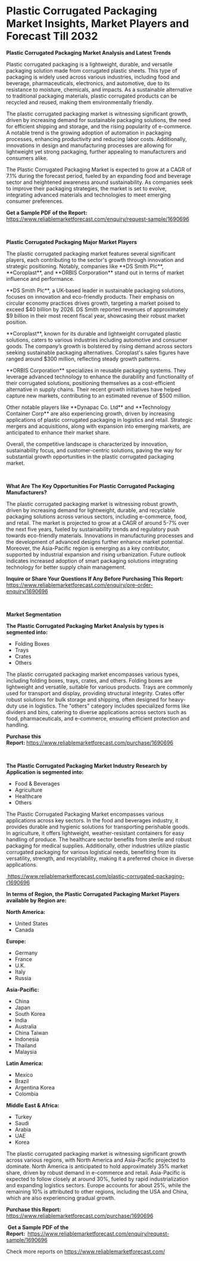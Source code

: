 <p><h1>Plastic Corrugated Packaging Market Insights, Market Players and Forecast Till 2032</h1></p><p><strong>Plastic Corrugated Packaging Market Analysis and Latest Trends</strong></p>
<p><p>Plastic corrugated packaging is a lightweight, durable, and versatile packaging solution made from corrugated plastic sheets. This type of packaging is widely used across various industries, including food and beverage, pharmaceuticals, electronics, and automotive, due to its resistance to moisture, chemicals, and impacts. As a sustainable alternative to traditional packaging materials, plastic corrugated products can be recycled and reused, making them environmentally friendly.</p><p>The plastic corrugated packaging market is witnessing significant growth, driven by increasing demand for sustainable packaging solutions, the need for efficient shipping and storage, and the rising popularity of e-commerce. A notable trend is the growing adoption of automation in packaging processes, enhancing productivity and reducing labor costs. Additionally, innovations in design and manufacturing processes are allowing for lightweight yet strong packaging, further appealing to manufacturers and consumers alike. </p><p>The Plastic Corrugated Packaging Market is expected to grow at a CAGR of 7.1% during the forecast period, fueled by an expanding food and beverage sector and heightened awareness around sustainability. As companies seek to improve their packaging strategies, the market is set to evolve, integrating advanced materials and technologies to meet emerging consumer preferences.</p></p>
<p><strong>Get a Sample PDF of the Report:&nbsp;</strong> <a href="https://www.reliablemarketforecast.com/enquiry/request-sample/1690696?utm_campaign=3078&utm_medium=2&utm_source=Github&utm_content=ia&utm_term=26032025&utm_id=plastic-corrugated-packaging">https://www.reliablemarketforecast.com/enquiry/request-sample/1690696</a></p>
<p>&nbsp;</p>
<p><strong>Plastic Corrugated Packaging Major Market Players</strong></p>
<p><p>The plastic corrugated packaging market features several significant players, each contributing to the sector's growth through innovation and strategic positioning. Notably, companies like **DS Smith Plc**, **Coroplast**, and **ORBIS Corporation** stand out in terms of market influence and performance.</p><p>**DS Smith Plc**, a UK-based leader in sustainable packaging solutions, focuses on innovation and eco-friendly products. Their emphasis on circular economy practices drives growth, targeting a market poised to exceed $40 billion by 2026. DS Smith reported revenues of approximately $9 billion in their most recent fiscal year, showcasing their robust market position.</p><p>**Coroplast**, known for its durable and lightweight corrugated plastic solutions, caters to various industries including automotive and consumer goods. The company’s growth is bolstered by rising demand across sectors seeking sustainable packaging alternatives. Coroplast's sales figures have ranged around $300 million, reflecting steady growth patterns.</p><p>**ORBIS Corporation** specializes in reusable packaging systems. They leverage advanced technology to enhance the durability and functionality of their corrugated solutions, positioning themselves as a cost-efficient alternative in supply chains. Their recent growth initiatives have helped capture new markets, contributing to an estimated revenue of $500 million.</p><p>Other notable players like **Dynapac Co. Ltd** and **Technology Container Corp** are also experiencing growth, driven by increasing applications of plastic corrugated packaging in logistics and retail. Strategic mergers and acquisitions, along with expansion into emerging markets, are anticipated to enhance their market share.</p><p>Overall, the competitive landscape is characterized by innovation, sustainability focus, and customer-centric solutions, paving the way for substantial growth opportunities in the plastic corrugated packaging market.</p></p>
<p>&nbsp;</p>
<p><strong>What Are The Key Opportunities For Plastic Corrugated Packaging Manufacturers?</strong></p>
<p><p>The plastic corrugated packaging market is witnessing robust growth, driven by increasing demand for lightweight, durable, and recyclable packaging solutions across various sectors, including e-commerce, food, and retail. The market is projected to grow at a CAGR of around 5-7% over the next five years, fueled by sustainability trends and regulatory push towards eco-friendly materials. Innovations in manufacturing processes and the development of advanced designs further enhance market potential. Moreover, the Asia-Pacific region is emerging as a key contributor, supported by industrial expansion and rising urbanization. Future outlook indicates increased adoption of smart packaging solutions integrating technology for better supply chain management.</p></p>
<p><strong>Inquire or Share Your Questions If Any Before Purchasing This Report:</strong> <a href="https://www.reliablemarketforecast.com/enquiry/pre-order-enquiry/1690696?utm_campaign=3078&utm_medium=2&utm_source=Github&utm_content=ia&utm_term=26032025&utm_id=plastic-corrugated-packaging">https://www.reliablemarketforecast.com/enquiry/pre-order-enquiry/1690696</a></p>
<p>&nbsp;</p>
<p><strong>Market Segmentation</strong></p>
<p><strong>The Plastic Corrugated Packaging Market Analysis by types is segmented into:</strong></p>
<p><ul><li>Folding Boxes</li><li>Trays</li><li>Crates</li><li>Others</li></ul></p>
<p><p>The plastic corrugated packaging market encompasses various types, including folding boxes, trays, crates, and others. Folding boxes are lightweight and versatile, suitable for various products. Trays are commonly used for transport and display, providing structural integrity. Crates offer robust solutions for bulk storage and shipping, often designed for heavy-duty use in logistics. The "others" category includes specialized forms like dividers and bins, catering to diverse applications across sectors such as food, pharmaceuticals, and e-commerce, ensuring efficient protection and handling.</p></p>
<p><strong>Purchase this Report:&nbsp;</strong><a href="https://www.reliablemarketforecast.com/purchase/1690696?utm_campaign=3078&utm_medium=2&utm_source=Github&utm_content=ia&utm_term=26032025&utm_id=plastic-corrugated-packaging">https://www.reliablemarketforecast.com/purchase/1690696</a></p>
<p>&nbsp;</p>
<p><strong>The Plastic Corrugated Packaging Market Industry Research by Application is segmented into:</strong></p>
<p><ul><li>Food & Beverages</li><li>Agriculture</li><li>Healthcare</li><li>Others</li></ul></p>
<p><p>The Plastic Corrugated Packaging Market encompasses various applications across key sectors. In the food and beverages industry, it provides durable and hygienic solutions for transporting perishable goods. In agriculture, it offers lightweight, weather-resistant containers for easy handling of produce. The healthcare sector benefits from sterile and robust packaging for medical supplies. Additionally, other industries utilize plastic corrugated packaging for various logistical needs, benefiting from its versatility, strength, and recyclability, making it a preferred choice in diverse applications.</p></p>
<p><a href="https://www.reliablemarketforecast.com/plastic-corrugated-packaging-r1690696?utm_campaign=3078&utm_medium=2&utm_source=Github&utm_content=ia&utm_term=26032025&utm_id=plastic-corrugated-packaging">&nbsp;https://www.reliablemarketforecast.com/plastic-corrugated-packaging-r1690696</a></p>
<p><strong>In terms of Region, the Plastic Corrugated Packaging Market Players available by Region are:</strong></p>
<p>
    <p> <strong> North America: </strong>
        <ul>
            <li>United States</li>
            <li>Canada</li>
        </ul>
        </p> 
    <p> <strong> Europe: </strong>
        <ul>
            <li>Germany</li>
            <li>France</li>
            <li>U.K.</li>
            <li>Italy</li>
            <li>Russia</li>
        </ul>
        </p> 
    <p> <strong> Asia-Pacific: </strong>
        <ul>
            <li>China</li>
            <li>Japan</li>
            <li>South Korea</li>
            <li>India</li>
            <li>Australia</li>
            <li>China Taiwan</li>
            <li>Indonesia</li>
            <li>Thailand</li>
            <li>Malaysia</li>
        </ul>
        </p> 
    <p> <strong> Latin America: </strong>
        <ul>
            <li>Mexico</li>
            <li>Brazil</li>
            <li>Argentina Korea</li>
            <li>Colombia</li>
        </ul>
        </p> 
    <p> <strong> Middle East & Africa: </strong>
        <ul>
            <li>Turkey</li>
            <li>Saudi</li>
            <li>Arabia</li>
            <li>UAE</li>
            <li>Korea</li>
        </ul>
    </p>
    </p>
<p><p>The plastic corrugated packaging market is witnessing significant growth across various regions, with North America and Asia-Pacific projected to dominate. North America is anticipated to hold approximately 35% market share, driven by robust demand in e-commerce and retail. Asia-Pacific is expected to follow closely at around 30%, fueled by rapid industrialization and expanding logistics sectors. Europe accounts for about 25%, while the remaining 10% is attributed to other regions, including the USA and China, which are also experiencing gradual growth.</p></p>
<p><strong>Purchase this Report: </strong><a href="https://www.reliablemarketforecast.com/purchase/1690696?utm_campaign=3078&utm_medium=2&utm_source=Github&utm_content=ia&utm_term=26032025&utm_id=plastic-corrugated-packaging">https://www.reliablemarketforecast.com/purchase/1690696</a></p>
<p>&nbsp;<strong>Get a Sample PDF of the Report:&nbsp;&nbsp;</strong><a href="https://www.reliablemarketforecast.com/enquiry/request-sample/1690696?utm_campaign=3078&utm_medium=2&utm_source=Github&utm_content=ia&utm_term=26032025&utm_id=plastic-corrugated-packaging">https://www.reliablemarketforecast.com/enquiry/request-sample/1690696</a></p>
<p><strong></strong></p>
<p>Check more reports on <a href="https://www.reliablemarketforecast.com/?utm_campaign=3078&utm_medium=2&utm_source=Github&utm_content=ia&utm_term=26032025&utm_id=plastic-corrugated-packaging">https://www.reliablemarketforecast.com/</a></p>